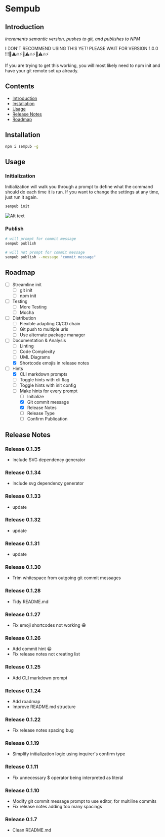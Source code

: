 # Sempub

## Introduction

*increments semantic version, pushes to git, and publishes to NPM*

I DON'T RECOMMEND USING THIS YET! PLEASE WAIT FOR VERSION 1.0.0 !!!🚨⚠️🔥⚡🚨⚠️🔥⚡🚨⚠️🔥⚡

If you are trying to get this working, you will most likely need to npm init and have your git remote set up already.

## Contents

* [Introduction](#introduction)
* [Installation](#installation)
* [Usage](#usage)
* [Release Notes](#release-notes)
* [Roadmap](#roadmap)

## Installation

```bash
npm i sempub -g
```

## Usage

### Initialization

Initialization will walk you through a prompt to define what the command should do each time it is run. If you want to change the settings at any time, just run it again.

```bash
sempub init
```
![Alt text](https://raw.githubusercontent.com/mithrayls/sempub/master/dependencies.svg?sanitize=true)

### Publish

```bash
# will prompt for commit message
sempub publish

# will not prompt for commit message
sempub publish --message "commit message"
```

## Roadmap

- [ ] Streamline init
  - [ ] git init
  - [ ] npm init
- [ ] Testing
  - [ ] More Testing
  - [ ] Mocha
- [ ] Distribution
  - [ ] Flexible adapting CI/CD chain
  - [ ] Git push to multiple urls
  - [ ] Use alternate package manager
- [ ] Documentation & Analysis
  - [ ] Linting
  - [ ] Code Complexity
  - [ ] UML Diagrams
  - [x] Shortcode emojis in release notes
- [ ] Hints
  - [x] CLI markdown prompts
  - [ ] Toggle hints with cli flag 
  - [ ] Toggle hints with init config
  - [ ] Make hints for every prompt
    - [ ] Initialize
    - [x] Git commit message
    - [x] Release Notes
    - [ ] Release Type
    - [ ] Confirm Publication

## Release Notes

### Release 0.1.35

* Include SVG dependency generator

### Release 0.1.34

* Include svg dependency generator

### Release 0.1.33

* update

### Release 0.1.32

* update

### Release 0.1.31

* update

### Release 0.1.30

* Trim whitespace from outgoing git commit messages

### Release 0.1.28

* Tidy README.md

### Release 0.1.27

* Fix emoji shortcodes not working 😀

### Release 0.1.26

* Add commit hint 😀
* Fix release notes not creating list

### Release 0.1.25

* Add CLI markdown prompt

### Release 0.1.24

* Add roadmap
* Improve README.md structure

### Release 0.1.22

* Fix release notes spacing bug

### Release 0.1.19

* Simplify initialization logic using inquirer's confirm type

### Release 0.1.11

* Fix unnecessary $ operator being interpreted as literal

### Release 0.1.10

* Modify git commit message prompt to use editor, for multiline commits
* Fix release notes adding too many spacings

### Release 0.1.7

* Clean README.md
